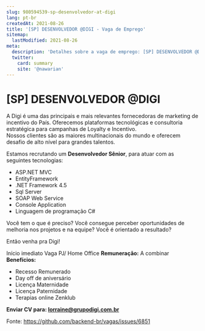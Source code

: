 ```yaml
---
slug: 980594539-sp-desenvolvedor-at-digi
lang: pt-br
createdAt: 2021-08-26
title: '[SP] DESENVOLVEDOR @DIGI - Vaga de Emprego'
sitemap:
  lastModified: 2021-08-26
meta:
  description: 'Detalhes sobre a vaga de emprego: [SP] DESENVOLVEDOR @DIGI'
  twitter:
    card: summary
    site: '@nawarian'
---
```


# [SP] DESENVOLVEDOR @DIGI

A Digi é uma das principais e mais relevantes fornecedoras de marketing de incentivo do País. 
Oferecemos plataformas tecnológicas e consultoria estratégica para campanhas de Loyalty e Incentivo.  
Nossos clientes são as maiores multinacionais do mundo e oferecem desafio de alto nível para grandes talentos.

 Estamos recrutando um **Desenvolvedor Sênior**, para atuar com as seguintes tecnologias:
    
- ASP.NET MVC
- EntityFramework
- .NET Framework 4.5
- Sql Server
- SOAP Web Service
- Console Application
- Linguagem de programação C#

 Você tem o que é preciso?
Você consegue perceber oportunidades de melhoria nos projetos e na equipe?
Você é orientado a resultado?
 
Então venha pra Digi!

 Início imediato
Vaga PJ/ Home Office
**Remuneração:** A combinar
**Benefícios:**

- Recesso Remunerado
- Day off de aniversário
- Licença Maternidade
- Licença Paternidade
- Terapias online Zenklub

**Enviar CV para: lorraine@grupodigi.com.br**

Fonte: https://github.com/backend-br/vagas/issues/6851